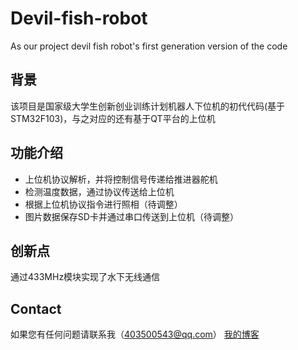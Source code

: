 Devil-fish-robot
====
As our project devil fish robot's first generation version of the code

背景
-------
该项目是国家级大学生创新创业训练计划机器人下位机的初代代码(基于STM32F103)，与之对应的还有基于QT平台的上位机

功能介绍
-------
* 上位机协议解析，并将控制信号传递给推进器舵机
* 检测温度数据，通过协议传送给上位机
* 根据上位机协议指令进行照相（待调整）
* 图片数据保存SD卡并通过串口传送到上位机（待调整）

创新点
-------
通过433MHz模块实现了水下无线通信

Contact
-------
如果您有任何问题请联系我（403500543@qq.com）
[我的博客](http://vampon.club "VAM")